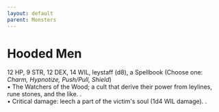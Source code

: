 ```yaml
---
layout: default
parent: Monsters
---
```


# Hooded Men  
12 HP, 9 STR, 12 DEX, 14 WIL, leystaff (d8), a Spellbook (Choose one: _Charm, Hypnotize, Push/Pull, Shield_)  
• The Watchers of the Wood; a cult that derive their power from leylines, rune stones, and the like.  .  
• Critical damage: leech a part of the victim's soul (1d4 WIL damage).  .  

